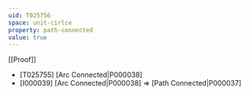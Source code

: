 ```yaml
---
uid: T025756
space: unit-cirlce
property: path-connected
value: true
---
```

[[Proof]]

* [T025755] [Arc Connected|P000038]
* [I000039] [Arc Connected|P000038] => [Path Connected|P000037]


